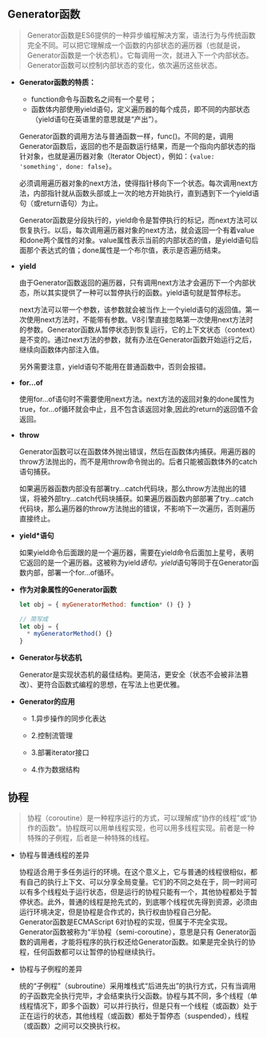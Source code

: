 ## Generator函数

  > Generator函数是ES6提供的一种异步编程解决方案，语法行为与传统函数完全不同。可以把它理解成一个函数的内部状态的遍历器（也就是说，Generator函数是一个状态机）。它每调用一次，就进入下一个内部状态。Generator函数可以控制内部状态的变化，依次遍历这些状态。  
  
* **Generator函数的特质：**  

  - function命令与函数名之间有一个星号；
  - 函数体内部使用yield语句，定义遍历器的每个成员，即不同的内部状态（yield语句在英语里的意思就是“产出”）。
  
  Generator函数的调用方法与普通函数一样，func()。不同的是，调用Generator函数后，返回的也不是函数运行结果，而是一个指向内部状态的指针对象，也就是遍历器对象（Iterator Object），例如：`{value: 'something', done: false}`。

  必须调用遍历器对象的next方法，使得指针移向下一个状态。每次调用next方法，内部指针就从函数头部或上一次的地方开始执行，直到遇到下一个yield语句（或return语句）为止。 

  Generator函数是分段执行的，yield命令是暂停执行的标记，而next方法可以恢复执行。以后，每次调用遍历器对象的next方法，就会返回一个有着value和done两个属性的对象。value属性表示当前的内部状态的值，是yield语句后面那个表达式的值；done属性是一个布尔值，表示是否遍历结束。
  
* **yield**  

  由于Generator函数返回的遍历器，只有调用next方法才会遍历下一个内部状态，所以其实提供了一种可以暂停执行的函数。yield语句就是暂停标志。  

  next方法可以带一个参数，该参数就会被当作上一个yield语句的返回值。第一次使用next方法时，不能带有参数。V8引擎直接忽略第一次使用next方法时的参数。Generator函数从暂停状态到恢复运行，它的上下文状态（context）是不变的。通过next方法的参数，就有办法在Generator函数开始运行之后，继续向函数体内部注入值。  

  另外需要注意，yield语句不能用在普通函数中，否则会报错。  
  
* **for...of**  

  使用for...of语句时不需要使用next方法。next方法的返回对象的done属性为true，for...of循环就会中止，且不包含该返回对象,因此的return的返回值不会返回。
  
* **throw** 

  Generator函数可以在函数体外抛出错误，然后在函数体内捕获。用遍历器的throw方法抛出的，而不是用throw命令抛出的。后者只能被函数体外的catch语句捕获。  

  如果遍历器函数内部没有部署try...catch代码块，那么throw方法抛出的错误，将被外部try...catch代码块捕获。如果遍历器函数内部部署了try...catch代码块，那么遍历器的throw方法抛出的错误，不影响下一次遍历，否则遍历直接终止。  
  
* **yield*语句**  

  如果yield命令后面跟的是一个遍历器，需要在yield命令后面加上星号，表明它返回的是一个遍历器。这被称为yield*语句。yield*语句等同于在Generator函数内部，部署一个for...of循环。

* **作为对象属性的Generator函数**  

  ```js
  let obj = { myGeneratorMethod: function* () {} }

  // 简写成
  let obj = {
    * myGeneratorMethod() {}
  }
  ```

* **Generator与状态机**  

  Generator是实现状态机的最佳结构。更简洁，更安全（状态不会被非法篡改）、更符合函数式编程的思想，在写法上也更优雅。
  
* **Generator的应用**  

  - 1.异步操作的同步化表达

  - 2.控制流管理

  - 3.部署iterator接口
  
  - 4.作为数据结构
  


## 协程

  > 协程（coroutine）是一种程序运行的方式，可以理解成“协作的线程”或“协作的函数”。协程既可以用单线程实现，也可以用多线程实现。前者是一种特殊的子例程，后者是一种特殊的线程。

* 协程与普通线程的差异  
  
  协程适合用于多任务运行的环境。在这个意义上，它与普通的线程很相似，都有自己的执行上下文、可以分享全局变量。它们的不同之处在于，同一时间可以有多个线程处于运行状态，但是运行的协程只能有一个，其他协程都处于暂停状态。此外，普通的线程是抢先式的，到底哪个线程优先得到资源，必须由运行环境决定，但是协程是合作式的，执行权由协程自己分配。  
  Generator函数是ECMAScript 6对协程的实现，但属于不完全实现。Generator函数被称为“半协程（semi-coroutine），意思是只有 Generator函数的调用者，才能将程序的执行权还给Generator函数。如果是完全执行的协程，任何函数都可以让暂停的协程继续执行。  
    
* 协程与子例程的差异  
  
  统的“子例程”（subroutine）采用堆栈式“后进先出”的执行方式，只有当调用的子函数完全执行完毕，才会结束执行父函数。协程与其不同，多个线程（单线程情况下，即多个函数）可以并行执行，但是只有一个线程（或函数）处于正在运行的状态，其他线程（或函数）都处于暂停态（suspended），线程（或函数）之间可以交换执行权。  
